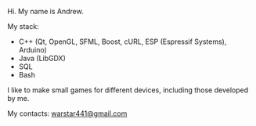 Hi. My name is Andrew.

My stack: 
- C++ (Qt, OpenGL, SFML, Boost, cURL, ESP (Espressif Systems), Arduino)
- Java (LibGDX)
- SQL
- Bash

I like to make small games for different devices, including those developed by me.

My contacts: warstar441@gmail.com
